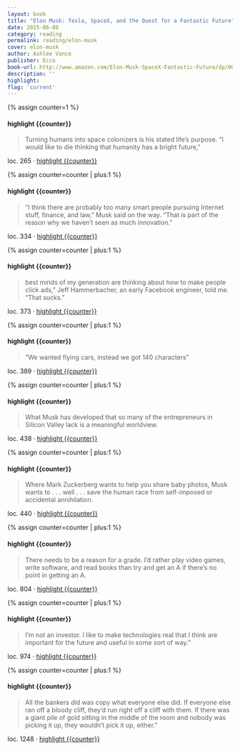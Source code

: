 ```yaml
---
layout: book
title: "Elon Musk: Tesla, SpaceX, and the Quest for a Fantastic Future"
date: 2015-06-08
category: reading
permalink: reading/elon-musk
cover: elon-musk
author: Ashlee Vance
publisher: Ecco
book-url: http://www.amazon.com/Elon-Musk-SpaceX-Fantastic-Future/dp/0062301233
description: ''
highlight: 
flag: 'current'
---
```


{% assign counter=1 %}
#### highlight {{counter}}
>Turning humans into space colonizers is his stated life’s purpose. “I would like to die thinking that humanity has a bright future,” 

loc. 265 &middot; [highlight {{counter}}](#highlight-{{counter}})

{% assign counter=counter | plus:1 %}
#### highlight {{counter}}
>“I think there are probably too many smart people pursuing Internet stuff, finance, and law,” Musk said on the way. “That is part of the reason why we haven’t seen as much innovation.” 

loc. 334 &middot; [highlight {{counter}}](#highlight-{{counter}})

{% assign counter=counter | plus:1 %}
#### highlight {{counter}}
>best minds of my generation are thinking about how to make people click ads,” Jeff Hammerbacher, an early Facebook engineer, told me. “That sucks.” 

loc. 373 &middot; [highlight {{counter}}](#highlight-{{counter}})

{% assign counter=counter | plus:1 %}
#### highlight {{counter}}
>“We wanted flying cars, instead we got 140 characters” 

loc. 389 &middot; [highlight {{counter}}](#highlight-{{counter}})

{% assign counter=counter | plus:1 %}
#### highlight {{counter}}
>What Musk has developed that so many of the entrepreneurs in Silicon Valley lack is a meaningful worldview. 

loc. 438 &middot; [highlight {{counter}}](#highlight-{{counter}})

{% assign counter=counter | plus:1 %}
#### highlight {{counter}}
>Where Mark Zuckerberg wants to help you share baby photos, Musk wants to . . . well . . . save the human race from self-imposed or accidental annihilation. 

loc. 440 &middot; [highlight {{counter}}](#highlight-{{counter}})

{% assign counter=counter | plus:1 %}
#### highlight {{counter}}
>There needs to be a reason for a grade. I’d rather play video games, write software, and read books than try and get an A if there’s no point in getting an A. 

loc. 804 &middot; [highlight {{counter}}](#highlight-{{counter}})

{% assign counter=counter | plus:1 %}
#### highlight {{counter}}
>I’m not an investor. I like to make technologies real that I think are important for the future and useful in some sort of way.” 

loc. 974 &middot; [highlight {{counter}}](#highlight-{{counter}})

{% assign counter=counter | plus:1 %}
#### highlight {{counter}}
>All the bankers did was copy what everyone else did. If everyone else ran off a bloody cliff, they’d run right off a cliff with them. If there was a giant pile of gold sitting in the middle of the room and nobody was picking it up, they wouldn’t pick it up, either.” 

loc. 1248 &middot; [highlight {{counter}}](#highlight-{{counter}})